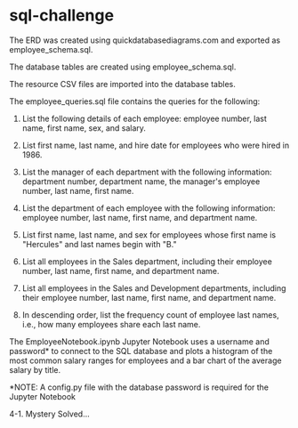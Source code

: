 # sql-challenge

The ERD was created using quickdatabasediagrams.com and exported as employee_schema.sql.

The database tables are created using employee_schema.sql.

The resource CSV files are imported into the database tables.

The employee_queries.sql file contains the queries for the following:

1. List the following details of each employee: employee number, last name, first name, sex, and salary.

2. List first name, last name, and hire date for employees who were hired in 1986.

3. List the manager of each department with the following information: department number, department name, the manager's employee number, last name, first name.

4. List the department of each employee with the following information: employee number, last name, first name, and department name.

5. List first name, last name, and sex for employees whose first name is "Hercules" and last names begin with "B."

6. List all employees in the Sales department, including their employee number, last name, first name, and department name.

7. List all employees in the Sales and Development departments, including their employee number, last name, first name, and department name.

8. In descending order, list the frequency count of employee last names, i.e., how many employees share each last name.

The EmployeeNotebook.ipynb Jupyter Notebook uses a username and password*  to connect to the SQL database and plots a histogram of the most common salary ranges for employees and a bar chart of the average salary by title.

*NOTE: A config.py file with the database password is required for the Jupyter Notebook

4-1. Mystery Solved...